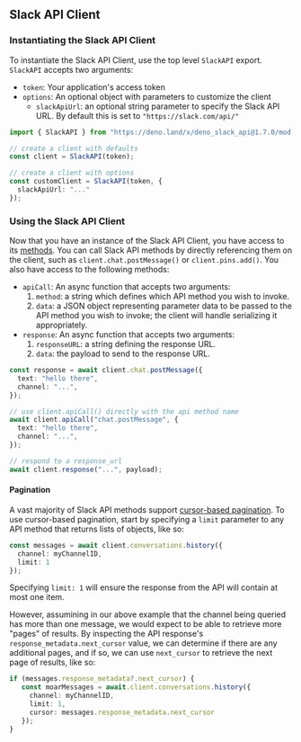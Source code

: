 ## Slack API Client

### Instantiating the Slack API Client

To instantiate the Slack API Client, use the top level `SlackAPI` export. `SlackAPI` accepts two arguments:
- `token`: Your application's access token
- `options`: An optional object with parameters to customize the client
  - `slackApiUrl`: an optional string parameter to specify the Slack API URL. By default this is set to `"https://slack.com/api/"`


```ts
import { SlackAPI } from "https://deno.land/x/deno_slack_api@1.7.0/mod.ts"

// create a client with defaults
const client = SlackAPI(token);

// create a client with options
const customClient = SlackAPI(token, {
  slackApiUrl: "..."
});
```

### Using the Slack API Client

Now that you have an instance of the Slack API Client, you have access to its [methods][api-methods]. You can call Slack API methods by directly referencing them on the client, such as `client.chat.postMessage()` or `client.pins.add()`. You also have access to the following methods:
- `apiCall`: An async function that accepts two arguments:
  1. `method`: a string which defines which API method you wish to invoke.
  2. `data`: a JSON object representing parameter data to be passed to the API method you wish to invoke; the client will handle serializing it appropriately.
- `response`: An async function that accepts two arguments:
  1. `responseURL`: a string defining the response URL.
  2. `data`: the payload to send to the response URL.

```ts
const response = await client.chat.postMessage({
  text: "hello there",
  channel: "...",
});

// use client.apiCall() directly with the api method name
await client.apiCall("chat.postMessage", {
  text: "hello there",
  channel: "...",
});

// respond to a response_url
await client.response("...", payload);
```

#### Pagination

A vast majority of Slack API methods support [cursor-based pagination][cursor-based-pagination]. To use cursor-based pagination, start by specifying a `limit` parameter to any API method that returns lists of objects, like so:

```ts
const messages = await client.conversations.history({
  channel: myChannelID,
  limit: 1
});
```

Specifying `limit: 1` will ensure the response from the API will contain at most one item.

However, assumining in our above example that the channel being queried has more than one message, we would expect to be able to retrieve more "pages" of results. By inspecting the API response's `response_metadata.next_cursor` value, we can determine if there are any additional pages, and if so, we can use `next_cursor` to retrieve the next page of results, like so:

```ts
if (messages.response_metadata?.next_cursor) {
   const moarMessages = await.client.conversations.history({
     channel: myChannelID,
     limit: 1,
     cursor: messages.response_metadata.next_cursor
   });
}
```

[api-methods]: https://api.slack.com/methods
[cursor-based-pagination]: https://api.slack.com/docs/pagination#cursors